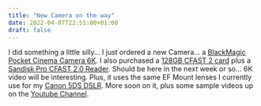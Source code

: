 ```yaml
---
title: "New Camera on the way"
date: 2022-04-07T22:51:00+01:00
draft: false
---
```

I did something a little silly... I just ordered a new Camera...  a [BlackMagic Pocket Cinema Camera 6K](https://geni.us/pckzHl). I also purchased a [128GB CFAST 2 card](https://geni.us/Ld8Udg) plus a [Sandisk Pro CFAST 2.0 Reader](https://geni.us/S4b6eg). Should be here in the next week or so... 6K video will be interesting. Plus, it uses the same EF Mount lenses I currently use for my [Canon 5DS DSLR](https://geni.us/Y0hY1W4). More soon on it, plus some sample videos up on the [Youtube Channel](https://www.youtube.com/channel/UCnO1hWqq1s7eJVYQNQE4TrQ).
